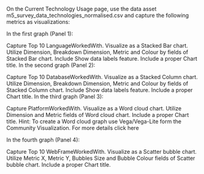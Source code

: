 On the Current Technology Usage page, use the data asset m5_survey_data_technologies_normalised.csv and capture the following metrics as visualizations:

In the first graph (Panel 1):

Capture Top 10 LanguageWorkedWith.
Visualize as a Stacked Bar chart.
Utilize Dimension, Breakdown Dimension, Metric and Colour by fields of Stacked Bar chart.
Include Show data labels feature.
Include a proper Chart title.
In the second graph (Panel 2):

Capture Top 10 DatabaseWorkedWith.
Visualize as a Stacked Column chart.
Utilize Dimension, Breakdown Dimension, Metric and Colour by fields of Stacked Column chart.
Include Show data labels feature.
Include a proper Chart title.
In the third graph (Panel 3):

Capture PlatformWorkedWith.
Visualize as a Word cloud chart.
Utilize Dimension and Metric fields of Word cloud chart.
Include a proper Chart title.
Hint: To create a Word cloud graph use Vega/Vega-Lite form the Community Visualization. For more details click here

In the fourth graph (Panel 4):

Capture Top 10 WebFrameWorkedWith.
Visualize as a Scatter bubble chart.
Utilize Metric X, Metric Y, Bubbles Size and Bubble Colour fields of Scatter bubble chart.
Include a proper Chart title.
